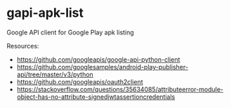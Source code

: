 # gapi-apk-list
Google API client for Google Play apk listing

Resources:
- https://github.com/googleapis/google-api-python-client
- https://github.com/googlesamples/android-play-publisher-api/tree/master/v3/python
- https://github.com/googleapis/oauth2client
- https://stackoverflow.com/questions/35634085/attributeerror-module-object-has-no-attribute-signedjwtassertioncredentials
